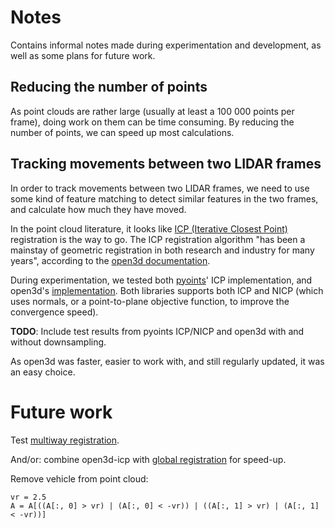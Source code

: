 # Notes
Contains informal notes made during experimentation and development, as well as some plans for future work.

## Reducing the number of points
As point clouds are rather large (usually at least a 100 000 points per frame), doing work on them can be time consuming. By reducing the number of points, we can speed up most calculations.

## Tracking movements between two LIDAR frames
In order to track movements between two LIDAR frames, we need to use some kind of feature matching to detect similar features in the two frames, and calculate how much they have moved.

In the point cloud literature, it looks like [ICP (Iterative Closest Point)](https://en.wikipedia.org/wiki/Iterative_closest_point) registration is the way to go. The ICP registration algorithm "has been a mainstay of geometric registration in both research and industry for many years", according to the [open3d documentation](http://www.open3d.org/docs/release/tutorial/pipelines/icp_registration.html).

During experimentation, we tested both [pyoints](https://github.com/laempy/pyoints)' ICP implementation, and open3d's [implementation](http://www.open3d.org/docs/release/tutorial/pipelines/icp_registration.html). Both libraries supports both ICP and NICP (which uses normals, or a point-to-plane objective function, to improve the convergence speed).

__TODO__: Include test results from pyoints ICP/NICP and open3d with and without downsampling.

As open3d was faster, easier to work with, and still regularly updated, it was an easy choice.

# Future work
Test [multiway registration](http://www.open3d.org/docs/latest/tutorial/pipelines/multiway_registration.html).

And/or: combine open3d-icp with [global registration](http://www.open3d.org/docs/release/tutorial/pipelines/global_registration.html) for speed-up.

Remove vehicle from point cloud:
```
vr = 2.5
A = A[((A[:, 0] > vr) | (A[:, 0] < -vr)) | ((A[:, 1] > vr) | (A[:, 1] < -vr))]
```